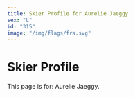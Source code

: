 ```yaml
---
title: Skier Profile for Aurelie Jaeggy
sex: "L"
id: "315"
image: "/img/flags/fra.svg" 
---
```


# Skier Profile

This page is for: Aurelie Jaeggy.
    